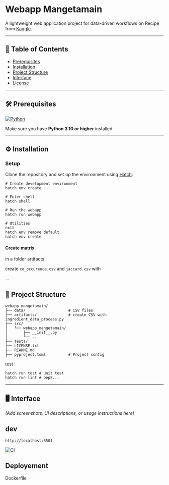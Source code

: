 # Webapp Mangetamain

A lightweight web application project for data-driven workflows on Recipe from [Kaggle](https://www.kaggle.com/datasets/shuyangli94/food-com-recipes-and-user-interactions).  

---

## 📑 Table of Contents
- [Prerequisites](#prerequisites)
- [Installation](#installation)
- [Project Structure](#project-structure)
- [Interface](#interface)
- [License](#license)

---

## 🛠️ Prerequisites

[![Python](https://img.shields.io/badge/Python->=3.10-blue?logo=python&logoColor=white)](https://www.python.org/)

Make sure you have **Python 3.10 or higher** installed.

---

## ⚙️ Installation

### Setup  

Clone the repository and set up the environment using [Hatch](https://hatch.pypa.io/):  

```console
# Create development environment
hatch env create

# Enter shell
hatch shell

# Run the webapp
hatch run webapp

# Utilities
exit
hatch env remove default
hatch env create
```

#### Create matrix
in a folder artifacts

create `co_occurence.csv` and `jaccard.csv` with 

...



## 📂 Project Structure

```
webapp_mangetamain/
├── data/                   # CSV files
├── artifacts/              # create CSV with ingredient_data_process.py
├── src/
│   └── webapp_mangetamain/
│       ├── __init__.py   
│       └── ...
├── tests/                  
├── LICENSE.txt
├── README.md
├── pyproject.toml          # Project config
```
test :
```
hatch run test # unit test
hatch run lint # pep8...
```
---

## 🖥️ Interface

*(Add screenshots, UI descriptions, or usage instructions here)*
## dev
```
http://localhost:8501
```

![CI](https://github.com/Ambroise012/webapp-mangetamain/actions/workflows/ci.yml/badge.svg)


## Deployement

Dockerfile



